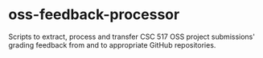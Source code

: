 # oss-feedback-processor
Scripts to extract, process and transfer CSC 517 OSS project submissions' grading feedback from and to appropriate GitHub repositories.
